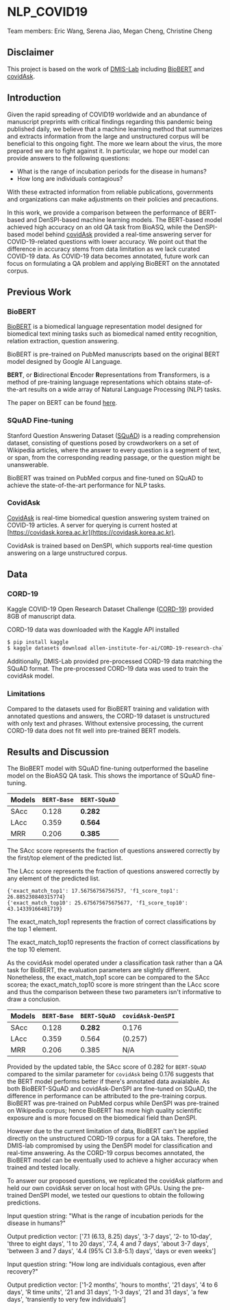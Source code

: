 # NLP_COVID19
Team members: Eric Wang, Serena Jiao, Megan Cheng, Christine Cheng

## Disclaimer
This project is based on the work of [DMIS-Lab](https://dmis.korea.ac.kr) including [BioBERT](https://github.com/dmis-lab/biobert/blob/master) and [covidAsk](https://github.com/dmis-lab/covidAsk/blob/master).

## Introduction
Given the rapid spreading of COVID19 worldwide and an abundance of manuscript preprints with critical findings regarding this pandemic being published daily, we believe that a machine learning method that summarizes and extracts information from the large and unstructured corpus will be beneficial to this ongoing fight. The more we learn about the virus, the more prepared we are to fight against it. In particular, we hope our model can provide answers to the following questions:
* What is the range of incubation periods for the disease in humans?
* How long are individuals contagious?

With these extracted information from reliable publications, governments and organizations can make adjustments on their policies and precautions.

In this work, we provide a comparison between the performance of BERT-based and DenSPI-based machine learning models. The BERT-based model achieved high accuracy on an old QA task from BioASQ, while the DenSPI-based model behind [covidAsk](https://covidask.korea.ac.kr) provided a real-time answering server for COVID-19-related questions with lower accuracy. We point out that the difference in accuracy stems from data limitation as we lack curated COVID-19 data. As COVID-19 data becomes annotated, future work can focus on formulating a QA problem and applying BioBERT on the annotated corpus.

## Previous Work

### BioBERT
[BioBERT](https://github.com/dmis-lab/biobert/blob/master) is a biomedical language representation model designed for biomedical text mining tasks such as biomedical named entity recognition, relation extraction, question answering. 

BioBERT is pre-trained on PubMed manuscripts based on the original BERT model designed by Google AI Language.

**BERT**, or **B**idirectional **E**ncoder **R**epresentations from
**T**ransformers, is a method of pre-training language representations which
obtains state-of-the-art results on a wide array of Natural Language Processing
(NLP) tasks.

The paper on BERT can be found [here](https://arxiv.org/abs/1810.04805).

### SQuAD Fine-tuning

Stanford Question Answering Dataset ([SQuAD](https://rajpurkar.github.io/SQuAD-explorer/)) is a reading comprehension dataset, consisting of questions posed by crowdworkers on a set of Wikipedia articles, where the answer to every question is a segment of text, or span, from the corresponding reading passage, or the question might be unanswerable.

BioBERT was trained on PubMed corpus and fine-tuned on SQuAD to achieve the state-of-the-art performance for NLP tasks. 

### CovidAsk
[CovidAsk](https://github.com/dmis-lab/covidAsk) is real-time biomedical question answering system trained on COVID-19 articles. A server for querying is current hosted at [https://covidask.korea.ac.kr](https://covidask.korea.ac.kr).

CovidAsk is trained based on DenSPI, which supports real-time question answering on a large unstructured corpus.

## Data

### CORD-19

Kaggle COVID-19 Open Research Dataset Challenge ([CORD-19](https://www.kaggle.com/allen-institute-for-ai/CORD-19-research-challenge)) provided 8GB of manuscript data. 

CORD-19 data was downloaded with the Kaggle API installed 

```bash
$ pip install kaggle
$ kaggle datasets download allen-institute-for-ai/CORD-19-research-challenge
```

Additionally, DMIS-Lab provided pre-processed CORD-19 data matching the SQuAD format. The pre-processed CORD-19 data was used to train the covidAsk model.

### Limitations

Compared to the datasets used for BioBERT training and validation with annotated questions and answers, the CORD-19 dataset is unstructured with only text and phrases. Without extensive processing, the current CORD-19 data does not fit well into pre-trained BERT models.

## Results and Discussion

The BioBERT model with SQuAD fine-tuning outperformed the baseline model on the BioASQ QA task. This shows the importance of SQuAD fine-tuning.

Models       | `BERT-Base`  | `BERT-SQuAD`
------------ | ----------   | --------------
SAcc         | 0.128        | **0.282**
LAcc         | 0.359        | **0.564**
MRR          | 0.206        | **0.385**

The SAcc score represents the fraction of questions answered correctly by the first/top element of the predicted list.

The LAcc score represents the fraction of questions answered correctly by any element of the predicted list.

```
{'exact_match_top1': 17.56756756756757, 'f1_score_top1': 26.885230840315774}
{'exact_match_top10': 25.675675675675677, 'f1_score_top10': 43.14339166481719}
```

The exact_match_top1 represents the fraction of correct classifications by the top 1 element.

The exact_match_top10 represents the fraction of correct classifications by the top 10 element.


As the covidAsk model operated under a classification task rather than a QA task for BioBERT, the evaluation parameters are slightly different. Nonetheless, the exact_match_top1 score can be compared to the SAcc scorea; the exact_match_top10 score is more stringent than the LAcc score and thus the comparison between these two parameters isn't informative to draw a conclusion.

Models       | `BERT-Base`  | `BERT-SQuAD`  | `covidAsk-DenSPI`  
------------ | ----------   | --------------| --------------
SAcc         | 0.128        | **0.282**     | 0.176
LAcc         | 0.359        | 0.564         | (0.257)
MRR          | 0.206        | 0.385         | N/A

Provided by the updated table, the SAcc score of 0.282 for `BERT-SQuAD` compared to the similar parameter for `covidAsk` being 0.176 suggests that the BERT model performs better if there's annotated data avaialable. As both BioBERT-SQuAD and covidAsk-DenSPI are fine-tuned on SQuAD, the difference in performance can be attributed to the pre-training corpus. BioBERT was pre-trained on PubMed corpus while DenSPI was pre-trained on Wikipedia corpus; hence BioBERT has more high quality scientific exposure and is more focused on the biomedical field than DenSPI.

However due to the current limitation of data, BioBERT can't be applied directly on the unstructured CORD-19 corpus for a QA taks. Therefore, the DMIS-lab compromised by using the DenSPI model for classification and real-time answering. As the CORD-19 corpus becomes annotated, the BioBERT model can be eventually used to achieve a higher accuracy when trained and tested locally.

To answer our proposed questions, we replicated the covidAsk platform and held our own covidAsk server on local host with GPUs. Using the pre-trained DenSPI model, we tested our questions to obtain the following predictions.

Input question string: "What is the range of incubation periods for the disease in humans?"

Output prediction vector: ['7.1 (6.13, 8.25) days', '3-7 days', '2‐ to 10‐day', 'three to eight days', '1 to 20 days', '7.4, 4 and 7 days', 'about 3-7 days', 'between 3 and 7 days', '4.4 (95% CI 3.8-5.1) days', 'days or even weeks']


Input question string: "How long are individuals contagious, even after recovery?"

Output prediction vector: ['1-2 months', 'hours to months', '21 days', '4 to 6 days', 'R time units', '21 and 31 days', '1-3 days', '21 and 31 days', 'a few days', 'transiently to very few individuals']


